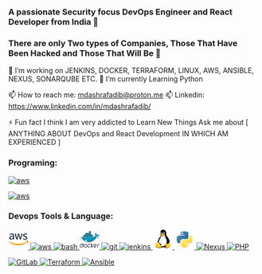 
   ### A passionate Security focus DevOps Engineer and React Developer from India 👋
### There are only Two types of Companies, Those That Have Been Hacked and Those That Will Be 🤔 


🔭 I’m working on JENKINS, DOCKER, TERRAFORM, LINUX, AWS, ANSIBLE, NEXUS, SONARQUBE ETC. 
🌱 I’m currently Learning Python


📫 How to reach me: mdashrafadib@proton.me
📫 Linkedin: https://www.linkedin.com/in/mdashrafadib/


⚡ Fun fact I think I am very addicted to Learn New Things
Ask me about [ ANYTHING ABOUT DevOps and React Development IN WHICH AM EXPERIENCED ]
<!--
**mdashrafadib/mdashrafadib** is a ✨ _special_ ✨ repository because its `README.md` (this file) appears on your GitHub profile.
Here are some ideas to get you started:

- 🔭 I’m currently working on ...
- 🌱 I’m currently learning ...
- 👯 I’m looking to collaborate on ...
- 🤔 I’m looking for help with ...
- 💬 Ask me about ...
- 📫 How to reach me: ...
- 😄 Pronouns: ...
- ⚡ Fun fact: ...
-->
<h3 align="left">Programing:</h3>

<p align="left"> <a href="https://react.dev/" target="_blank" rel="noreferrer"> <img src="https://miro.medium.com/v2/resize:fit:522/0*Hdm7hBTZ-hKlbtlV.png" alt="aws" width="70" height="60"/> </a>

<a href="https://react.dev/](https://developer.mozilla.org/en-US/docs/Learn/JavaScript" target="_blank" rel="noreferrer"> <img src="https://www.ankitweblogic.com/javascript/js_img/javascript.png" alt="aws" width="70" height="60"/> </a>

</p>


<h3 align="left">Devops Tools & Language:</h3>
<p align="left"> <a href="https://aws.amazon.com" target="_blank" rel="noreferrer"> <img src="https://raw.githubusercontent.com/devicons/devicon/master/icons/amazonwebservices/amazonwebservices-original-wordmark.svg" alt="aws" width="40" height="40"/> </a><a href="https://www.vagrantup.com/" target="_blank" rel="noreferrer"> <img src="https://res.cloudinary.com/apideck/image/upload/v1602838013/icons/vagrantup.svg" alt="aws" width="40" height="40"/> </a> <a href="https://www.gnu.org/software/bash/" target="_blank" rel="noreferrer"> <img src="https://www.vectorlogo.zone/logos/gnu_bash/gnu_bash-icon.svg" alt="bash" width="40" height="40"/> </a> <a href="https://www.docker.com/" target="_blank" rel="noreferrer"> <img src="https://raw.githubusercontent.com/devicons/devicon/master/icons/docker/docker-original-wordmark.svg" alt="docker" width="40" height="40"/> </a> </a> <a href="https://git-scm.com/" target="_blank" rel="noreferrer"> <img src="https://www.vectorlogo.zone/logos/git-scm/git-scm-icon.svg" alt="git" width="40" height="40"/> </a> <a href="https://www.jenkins.io" target="_blank" rel="noreferrer"> <img src="https://www.vectorlogo.zone/logos/jenkins/jenkins-icon.svg" alt="jenkins" width="40" height="40"/> </a> <a href="https://www.linux.org/" target="_blank" rel="noreferrer"> <img src="https://raw.githubusercontent.com/devicons/devicon/master/icons/linux/linux-original.svg" alt="linux" width="40" height="40"/> </a> <a href="https://www.python.org" target="_blank" rel="noreferrer"> <img src="https://raw.githubusercontent.com/devicons/devicon/master/icons/python/python-original.svg" alt="python" width="40" height="40"/>
</a><a href="https://www.sonatype.com/" target="_blank" rel="noreferrer"> <img src="https://assets-global.website-files.com/5f10ed4c0ebf7221fb5661a5/5f2af61146c55b6e172fa5b3_NexusRepo_Icon.png" alt="Nexus" width="40" height="40"/>
</a><a href="https://www.php.net/" target="_blank" rel="noreferrer"> <img src="https://upload.wikimedia.org/wikipedia/commons/thumb/2/27/PHP-logo.svg/2560px-PHP-logo.svg.png" alt="PHP" width="40" height="40"/> </a>

<a href="https://about.gitlab.com/" target="_blank" rel="noreferrer"> <img src="https://about.gitlab.com/images/press/press-kit-icon.svg" alt="GitLab" width="40" height="40"/> </a>
</a><a href="https://www.terraform.io/" target="_blank" rel="noreferrer"> <img src="https://www.svgrepo.com/show/354447/terraform-icon.svg" alt="Terraform" width="40" height="40"/> </a>
<a href="https://www.ansible.com/" target="_blank" rel="noreferrer"> <img src="https://miro.medium.com/max/1400/1*74WSL1iLncYoRcTTJqyKxg.gif" alt="Ansible" width="40" height="40"/> </a>
</p>

